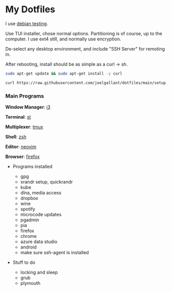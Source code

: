 # My Dotfiles
I use [debian testing](https://www.debian.org/devel/debian-installer/).

Use TUI installer, chose normal options. Partitioning is of course, up to the computer.
I use ext4 still, and normally use encryption.

De-select any desktop environment, and include "SSH Server" for remoting in.

After rebooting, install should be as simple as a curl -> sh.

```bash
sudo apt-get update && sudo apt-get install -y curl

curl https://raw.githubusercontent.com/joelgallant/dotfiles/main/setup.sh?$(date +%s) -sSf | bash
```

### Main Programs
**Window Manager**: [i3](https://i3wm.org)

**Terminal**: [st](https://st.suckless.org)

**Multiplexer**: [tmux](https://github.com/tmux/tmux)

**Shell**: [zsh](http://zsh.sourceforge.net)

**Editor**: [neovim](https://neovim.io)

**Browser**: [firefox](https://firefox.com)

- Programs installed
  - gpg
  - xrandr setup, quickrandr
  - kube
  - dlna, media access
  - dropbox
  - wine
  - spotify
  - microcode updates
  - pgadmin
  - pia
  - firefox
  - chrome
  - azure data studio
  - android
  - make sure ssh-agent is installed

- Stuff to do
  - locking and sleep
  - grub
  - plymouth
